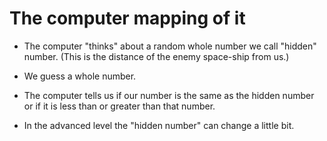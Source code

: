 # The computer mapping of it


* The computer "thinks" about a random whole number we call "hidden" number. (This is the distance of the enemy space-ship from us.)
* We guess a whole number.
* The computer tells us if our number is the same as the hidden number or if it is less than or greater than that number.

* In the advanced level the "hidden number" can change a little bit.



